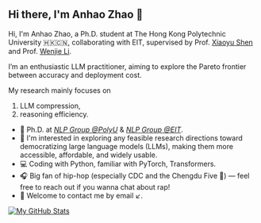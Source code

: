 ## Hi there, I'm Anhao Zhao 👋

Hi, I'm Anhao Zhao, a Ph.D. student at The Hong Kong Polytechnic University 🇭🇰🇨🇳, collaborating with EIT, supervised by Prof. [Xiaoyu Shen](https://chin-gyou.github.io/) and Prof. [Wenjie Li](https://www4.comp.polyu.edu.hk/~cswjli/).

I’m an enthusiastic LLM practitioner, aiming to explore the Pareto frontier between accuracy and deployment cost.

My research mainly focuses on  
1) LLM compression,  
2) reasoning efficiency.  

- 🍻 Ph.D. at [*NLP Group @PolyU*](https://polyunlp.github.io/) & [*NLP Group @EIT*](eit-nlp.github.io/lab-website).
- 🔭 I'm interested in exploring any feasible research directions toward democratizing large language models (LLMs), making them more accessible, affordable, and widely usable. 
- 💻 Coding with Python, familiar with PyTorch, Transformers.
- 🎧 Big fan of hip-hop (especially CDC and the Chengdu Five 🐼) — feel free to reach out if you wanna chat about rap! 
- 💬 Welcome to contact me by email ↙️.  

[![My GitHub Stats](https://github-readme-stats.vercel.app/api?username=AnhaoZhao-LLMer
)]()
